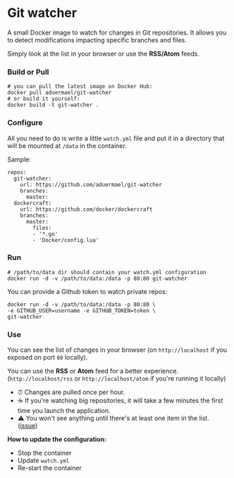 # Git watcher

A small Docker image to watch for changes in Git repositories. It allows you to detect modifications impacting specific branches and files.

Simply look at the list in your browser or use the **RSS/Atom** feeds.

### Build or Pull

```shell 
# you can pull the latest image on Docker Hub:
docker pull aduermael/git-watcher
# or build it yourself:
docker build -t git-watcher .
```

### Configure

All you need to do is write a little `watch.yml` file and put it in a directory that will be mounted at `/data` in the container.

Sample:

```shell
repos:
  git-watcher:
    url: https://github.com/aduermael/git-watcher
    branches:
      master:
  dockercraft:
    url: https://github.com/docker/dockercraft
    branches:
      master:
        files:
        - '*.go'
        - 'Docker/config.lua'
```

### Run

```shell
# /path/to/data dir should contain your watch.yml configuration
docker run -d -v /path/to/data:/data -p 80:80 git-watcher
```

You can provide a Github token to watch private repos:

```shell
docker run -d -v /path/to/data:/data -p 80:80 \
-e GITHUB_USER=username -e GITHUB_TOKEN=token \
git-watcher
```

### Use

You can see the list of changes in your browser (on `http://localhost` if you exposed on port `80` locally).

You can use the **RSS** or **Atom** feed for a better experience. (`http://localhost/rss` or `http://localhost/atom` if you're running it locally)

- ⏰ Changes are pulled once per hour.
- ☕️ If you're watching big repositories, it will take a few minutes the first time you launch the application.
- ⚠️ You won't see anything until there's at least one item in the list. ([issue](https://github.com/aduermael/git-watcher/issues/1))

**How to update the configuration:**

- Stop the container
- Update `watch.yml`
- Re-start the container
